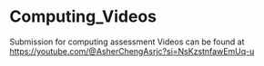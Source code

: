 # Computing_Videos
Submission for computing assessment
Videos can be found at https://youtube.com/@AsherChengAsrjc?si=NsKzstnfawEmUq-u
